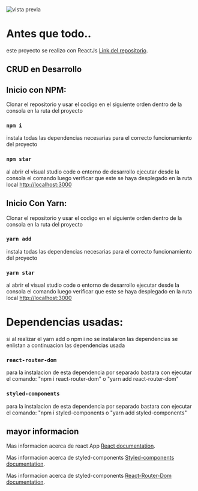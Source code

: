 <img src="https://res.cloudinary.com/df8qzqymf/image/upload/v1633712513/imagen-previa_bfvpvg.png" alt="vista previa"/>


# Antes que todo..

este proyecto se realizo con ReactJs [Link del repositorio](https://github.com/AnthonyMerive/prueba-tec).

## CRUD en Desarrollo

## Inicio con NPM:

Clonar el repositorio y usar el codigo en el siguiente orden dentro de la consola en la ruta del proyecto

### `npm i`

instala todas las dependencias necesarias para el correcto funcionamiento del proyecto

### `npm star`

al abrir el visual studio code o entorno de desarrollo ejecutar desde la consola el comando 
luego verificar que este se haya desplegado en la ruta local [http://localhost:3000](http://localhost:3000) 

## Inicio Con Yarn:

Clonar el repositorio y usar el codigo en el siguiente orden dentro de la consola en la ruta del proyecto

### `yarn add`

instala todas las dependencias necesarias para el correcto funcionamiento del proyecto

### `yarn star`

al abrir el visual studio code o entorno de desarrollo ejecutar desde la consola el comando 
luego verificar que este se haya desplegado en la ruta local [http://localhost:3000](http://localhost:3000) 

# Dependencias usadas:

si al realizar el yarn add o npm i no se instalaron las dependencias se enlistan a continuacion las dependencias usada

### `react-router-dom`

para la instalacion de esta dependencia por separado bastara con ejecutar el comando: "npm i react-router-dom"
o "yarn add react-router-dom"

### `styled-components`

para la instalacion de esta dependencia por separado bastara con ejecutar el comando: "npm i styled-components
o "yarn add styled-components"

## mayor informacion

Mas informacion acerca de react App [React documentation](https://reactjs.org/).

Mas informacion acerca de styled-components [Styled-components documentation](https://styled-components.com/).

Mas informacion acerca de styled-components [React-Router-Dom documentation](https://reactrouter.com/web/guides/quick-start).

